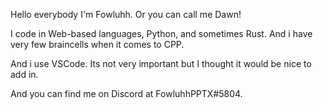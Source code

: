 Hello everybody
I'm Fowluhh. Or you can call me Dawn!

I code in Web-based languages, Python, and sometimes Rust.
And i have very few braincells when it comes to CPP.

And i use VSCode. Its not very important but I thought it would be nice to add in.

And you can find me on Discord at FowluhhPPTX#5804.
